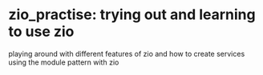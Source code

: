 # zio_practise: trying out and learning to use zio
playing around with different features of zio and how to create services using the module pattern with zio